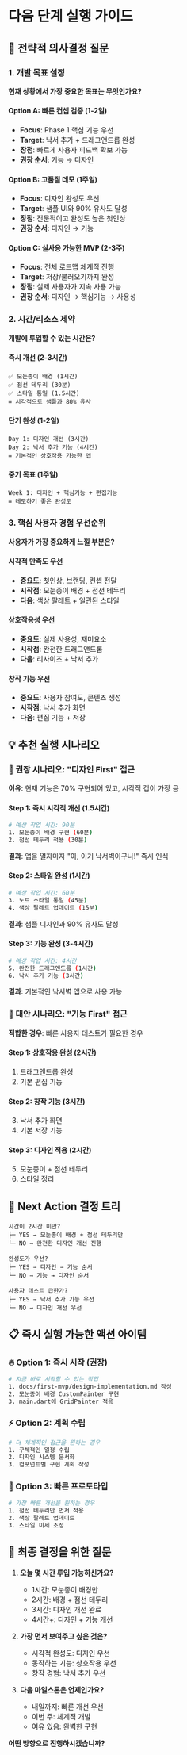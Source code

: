 # 다음 단계 실행 가이드

## 🎯 전략적 의사결정 질문

### 1. 개발 목표 설정
**현재 상황에서 가장 중요한 목표는 무엇인가요?**

#### Option A: 빠른 컨셉 검증 (1-2일)
- **Focus**: Phase 1 핵심 기능 우선
- **Target**: 낙서 추가 + 드래그앤드롭 완성
- **장점**: 빠르게 사용자 피드백 확보 가능
- **권장 순서**: 기능 → 디자인

#### Option B: 고품질 데모 (1주일)
- **Focus**: 디자인 완성도 우선
- **Target**: 샘플 UI와 90% 유사도 달성
- **장점**: 전문적이고 완성도 높은 첫인상
- **권장 순서**: 디자인 → 기능

#### Option C: 실사용 가능한 MVP (2-3주)
- **Focus**: 전체 로드맵 체계적 진행
- **Target**: 저장/불러오기까지 완성
- **장점**: 실제 사용자가 지속 사용 가능
- **권장 순서**: 디자인 → 핵심기능 → 사용성

### 2. 시간/리소스 제약
**개발에 투입할 수 있는 시간은?**

#### 즉시 개선 (2-3시간)
```
✅ 모눈종이 배경 (1시간)
✅ 점선 테두리 (30분)
✅ 스타일 통일 (1.5시간)
= 시각적으로 샘플과 80% 유사
```

#### 단기 완성 (1-2일)
```
Day 1: 디자인 개선 (3시간)
Day 2: 낙서 추가 기능 (4시간)
= 기본적인 상호작용 가능한 앱
```

#### 중기 목표 (1주일)
```
Week 1: 디자인 + 핵심기능 + 편집기능
= 데모하기 좋은 완성도
```

### 3. 핵심 사용자 경험 우선순위
**사용자가 가장 중요하게 느낄 부분은?**

#### 시각적 만족도 우선
- **중요도**: 첫인상, 브랜딩, 컨셉 전달
- **시작점**: 모눈종이 배경 + 점선 테두리
- **다음**: 색상 팔레트 + 일관된 스타일

#### 상호작용성 우선
- **중요도**: 실제 사용성, 재미요소
- **시작점**: 완전한 드래그앤드롭
- **다음**: 리사이즈 + 낙서 추가

#### 창작 기능 우선
- **중요도**: 사용자 참여도, 콘텐츠 생성
- **시작점**: 낙서 추가 화면
- **다음**: 편집 기능 + 저장

## 💡 추천 실행 시나리오

### 🥇 권장 시나리오: "디자인 First" 접근
**이유**: 현재 기능은 70% 구현되어 있고, 시각적 갭이 가장 큼

#### Step 1: 즉시 시각적 개선 (1.5시간)
```bash
# 예상 작업 시간: 90분
1. 모눈종이 배경 구현 (60분)
2. 점선 테두리 적용 (30분)
```

**결과**: 앱을 열자마자 "아, 이거 낙서벽이구나!" 즉시 인식

#### Step 2: 스타일 완성 (1시간)
```bash
# 예상 작업 시간: 60분
3. 노트 스타일 통일 (45분)
4. 색상 팔레트 업데이트 (15분)
```

**결과**: 샘플 디자인과 90% 유사도 달성

#### Step 3: 기능 완성 (3-4시간)
```bash
# 예상 작업 시간: 4시간
5. 완전한 드래그앤드롭 (1시간)
6. 낙서 추가 기능 (3시간)
```

**결과**: 기본적인 낙서벽 앱으로 사용 가능

### 🥈 대안 시나리오: "기능 First" 접근
**적합한 경우**: 빠른 사용자 테스트가 필요한 경우

#### Step 1: 상호작용 완성 (2시간)
1. 드래그앤드롭 완성
2. 기본 편집 기능

#### Step 2: 창작 기능 (3시간)
3. 낙서 추가 화면
4. 기본 저장 기능

#### Step 3: 디자인 적용 (2시간)
5. 모눈종이 + 점선 테두리
6. 스타일 정리

## 🚀 Next Action 결정 트리

```
시간이 2시간 미만?
├─ YES → 모눈종이 배경 + 점선 테두리만
└─ NO → 완전한 디자인 개선 진행

완성도가 우선?
├─ YES → 디자인 → 기능 순서
└─ NO → 기능 → 디자인 순서

사용자 테스트 급한가?
├─ YES → 낙서 추가 기능 우선
└─ NO → 디자인 개선 우선
```

## 📋 즉시 실행 가능한 액션 아이템

### 🔥 Option 1: 즉시 시작 (권장)
```bash
# 지금 바로 시작할 수 있는 작업
1. docs/first-mvp/design-implementation.md 작성
2. 모눈종이 배경 CustomPainter 구현
3. main.dart에 GridPainter 적용
```

### ⚡ Option 2: 계획 수립
```bash
# 더 체계적인 접근을 원하는 경우
1. 구체적인 일정 수립
2. 디자인 시스템 문서화
3. 컴포넌트별 구현 계획 작성
```

### 🎯 Option 3: 빠른 프로토타입
```bash
# 가장 빠른 개선을 원하는 경우
1. 점선 테두리만 먼저 적용
2. 색상 팔레트 업데이트
3. 스타일 미세 조정
```

## 🤔 최종 결정을 위한 질문

1. **오늘 몇 시간 투입 가능하신가요?**
   - 1시간: 모눈종이 배경만
   - 2시간: 배경 + 점선 테두리
   - 3시간: 디자인 개선 완료
   - 4시간+: 디자인 + 기능 개선

2. **가장 먼저 보여주고 싶은 것은?**
   - 시각적 완성도: 디자인 우선
   - 동작하는 기능: 상호작용 우선
   - 창작 경험: 낙서 추가 우선

3. **다음 마일스톤은 언제인가요?**
   - 내일까지: 빠른 개선 우선
   - 이번 주: 체계적 개발
   - 여유 있음: 완벽한 구현

**어떤 방향으로 진행하시겠습니까?**